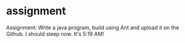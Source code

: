 # assignment
Assignment: Write a java program, build using Ant and upload it on the Github.
I should sleep now. It's 5:19 AM!
